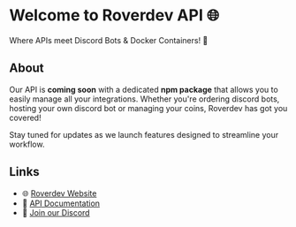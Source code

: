 # Welcome to Roverdev API 🌐

Where APIs meet Discord Bots & Docker Containers! 🚀

## About
Our API is **coming soon** with a dedicated **npm package** that allows you to easily manage all your integrations. Whether you're ordering discord bots, hosting your own discord bot or managing your coins, Roverdev has got you covered!

Stay tuned for updates as we launch features designed to streamline your workflow.

## Links

- 🌐 [Roverdev Website](https://roverdev.xyz)
- 🚀 [API Documentation](https://api.roverdev.xyz)
- 💬 [Join our Discord](https://discord.gg/roverdev)